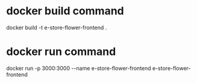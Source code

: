# docker build command

docker build -t e-store-flower-frontend .

# docker run command

docker run -p 3000:3000 --name e-store-flower-frontend e-store-flower-frontend
